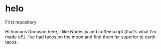 # helo
First repository

Hi humans
Donason here, I like Nodes.js and coffeescript (that's what I'm made of!).
I've had tacos on the moon and find them far superior to earth tacos.
